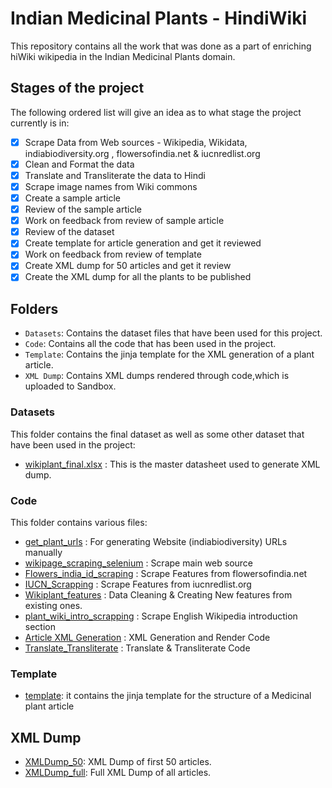 # Indian Medicinal Plants - HindiWiki

This repository contains all the work that was done as a part of enriching hiWiki wikipedia in the Indian Medicinal Plants domain.

## Stages of the project

The following ordered list will give an idea as to what stage the project currently is in:

- [x] Scrape Data from Web sources - Wikipedia, Wikidata, indiabiodiversity.org , flowersofindia.net & iucnredlist.org
- [x] Clean and Format the data
- [x] Translate and Transliterate the data to Hindi
- [x] Scrape image names from Wiki commons
- [x] Create a sample article
- [x] Review of the sample article
- [x] Work on feedback from review of sample article
- [x] Review of the dataset
- [x] Create template for article generation and get it reviewed
- [x] Work on feedback from review of template
- [x] Create XML dump for 50 articles and get it review
- [x] Create the XML dump for all the plants to be published

## Folders

- `Datasets`: Contains the dataset files that have been used for this project.
- `Code`: Contains all the code that has been used in the project.
- `Template`: Contains the jinja template for the XML generation of a plant article.
- `XML Dump`: Contains XML dumps rendered through code,which is uploaded to Sandbox.

### Datasets

This folder contains the final dataset as well as some other dataset that have been used in the project:
- [wikiplant_final.xlsx](./Datasets/wikiplant_final.xlsx) : This is the master datasheet used to generate XML dump.

### Code

This folder contains various files:

- [get_plant_urls](.Code/scrap/get_plant_urls.ipynb) : For generating Website (indiabiodiversity) URLs manually
- [wikipage_scraping_selenium](.Code/scrap/wikipage_scraping_selenium.ipynb) : Scrape main web source 
- [Flowers_india_id_scraping](.Code/scrap/Flowers_india_id_scraping.ipynb) : Scrape Features from flowersofindia.net
- [IUCN_Scrapping](.Code/scrap/IUCN_Scrapping.ipynb) : Scrape Features from iucnredlist.org
- [Wikiplant_features](.Code/scrap/Wikiplant_features.ipynb) : Data Cleaning & Creating New features from existing ones.
- [plant_wiki_intro_scrapping](.Code/scrap/plant_wiki_intro_scrapping.ipynb) : Scrape English Wikipedia introduction section
- [Article XML Generation](.Code/Article_XML_Generation.ipynb) : XML Generation and Render Code
- [Translate_Transliterate](.Code/Wikiplant_translate.ipynb) : Translate & Transliterate Code



### Template

- [template](./Template/wikiplant_template.j2): it contains the jinja template for the structure of a Medicinal plant article

## XML Dump

- [XMLDump_50](./XMLDump/wikiplant_hindi_50.XML): XML Dump of first 50 articles.
- [XMLDump_full](./XMLDump/wikiplant_hindi.XML): Full XML Dump of all articles.
